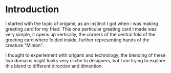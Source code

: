 # Introduction

I started with the topic of origami, as an instinct I got when i was making greeting card for my fried. This one perticular greeting card I made was very simple, it opens up vertically, the corners of the central fold of the greeting card where folded inside, further representing hands of the creature "Minion".

I thought to experiement with origami and technology, the blending of these two domains might looks very cliche to designers, but I am trying to explore this blend to different direction and dimention.

